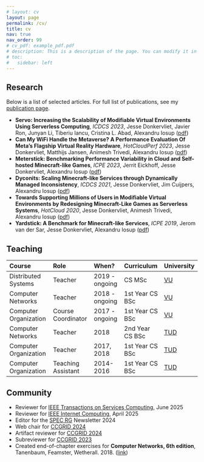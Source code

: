 ```yaml
---
# layout: cv
layout: page
permalink: /cv/
title: cv
nav: true
nav_order: 99
# cv_pdf: example_pdf.pdf
# description: This is a description of the page. You can modify it in '_pages/cv.md'. You can also change or remove the top pdf download button.
# toc:
#   sidebar: left
---
```


## Research

Below is a list of selected articles.
For full list of publications, see my [publication page](https://atlarge-research.com/jdonkervliet/).

- **Servo: Increasing the Scalability of Modifiable Virtual Environments Using Serverless Computing**, _ICDCS 2023_, Jesse Donkervliet, Javier Ron, Junyan Li, Tiberiu Iancu, Cristina L. Abad, Alexandru Iosup ([pdf](https://atlarge-research.com/pdfs/2023-donkervliet-icdcs-servo.pdf))
- **Can My WiFi Handle the Metaverse? A Performance Evaluation Of Meta’s Flagship Virtual Reality Hardware**, _HotCloudPerf 2023_, Jesse Donkervliet, Matthijs Jansen, Animesh Trivedi, Alexandru Iosup ([pdf](https://atlarge-research.com/pdfs/2023-jansen-measuringthemetaverse.pdf))
- **Meterstick: Benchmarking Performance Variability in Cloud and Self-hosted Minecraft-like Games**, _ICPE 2023_, Jerrit Eickhoff, Jesse Donkervliet, Alexandru Iosup ([pdf](https://atlarge-research.com/pdfs/2023-jeickhoff-Meterstick-ICPE2023.pdf))
- **Dyconits: Scaling Minecraft-like Services through Dynamically Managed Inconsistency**, _ICDCS 2021_, Jesse Donkervliet, Jim Cuijpers, Alexandru Iosup ([pdf](https://atlarge-research.com/pdfs/icdcs21-dyconit-paper.pdf))
- **Towards Supporting Millions of Users in Modifiable Virtual Environments by Redesigning Minecraft-Like Games as Serverless Systems**, _HotCloud 2020_, Jesse Donkervliet, Animesh Trivedi, Alexandru Iosup ([pdf](https://atlarge-research.com/pdfs/hotcloud20-paper-donkervliet.pdf))
- **Yardstick: A Benchmark for Minecraft-like Services**, _ICPE 2019_, Jerom van der Sar, Jesse Donkervliet, Alexandru Iosup ([pdf](https://atlarge-research.com/pdfs/jvdsar-yardstick-benchmark-icpe-2019.pdf))

## Teaching

| Course                | Role               | When?          | Curriculum      | University         |
| :-------------------- | :----------------- | :------------- | :-------------- | :----------------- |
| Distributed Systems   | Teacher            | 2019 - ongoing | CS MSc          | [VU][url-vu]       |
| Computer Networks     | Teacher            | 2018 - ongoing | 1st Year CS BSc | [VU][url-vu]       |
| Computer Organization | Course Coordinator | 2017 - ongoing | 1st Year CS BSc | [VU][url-vu]       |
| Computer Networks     | Teacher            | 2018           | 2nd Year CS BSc | [TUD][url-tudelft] |
| Computer Organization | Teacher            | 2017, 2018     | 1st Year CS BSc | [TUD][url-tudelft] |
| Computer Organization | Teaching Assistant | 2014-2016      | 1st Year CS BSc | [TUD][url-tudelft] |

## Community

- Reviewer for [IEEE Transactions on Services Computing](https://www.computer.org/csdl/journal/sc), June 2025
- Reviewer for [IEEE Internet Computing](https://www.computer.org/csdl/magazine/ic), April 2025
- Editor for the [SPEC RG](https://research.spec.org/) Newsletter 2024
- Web chair for [CCGRID 2024](https://2024.ccgrid-conference.org/)
- Artifact reviewer for [CCGRID 2024](https://2024.ccgrid-conference.org/)
- Subreviewer for [CCGRID 2023](https://ccgrid2023.iisc.ac.in/)
- Created end-of-chapter exercises for **Computer Networks, 6th edition**, Tanenbaum, Feamster, Wetherall. 2018. ([link](https://computernetworksbook.com/))

[url-tudelft]: https://www.tudelft.nl/en/
[url-vu]: https://www.vu.nl/en/
